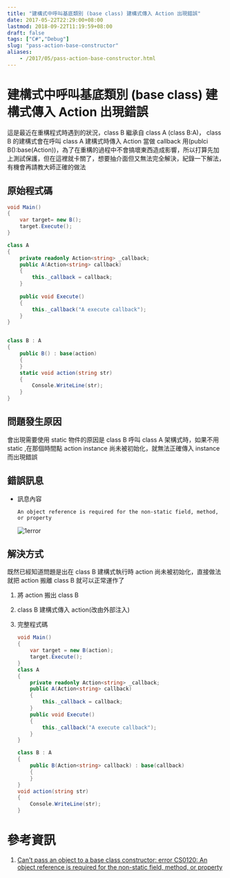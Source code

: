 ```yaml
---
title: "建構式中呼叫基底類別 (base class) 建構式傳入 Action 出現錯誤"
date: 2017-05-22T22:29:00+08:00
lastmod: 2018-09-22T11:19:59+08:00
draft: false
tags: ["C#","Debug"]
slug: "pass-action-base-constructor"
aliases:
    - /2017/05/pass-action-base-constructor.html
---
```

# 建構式中呼叫基底類別 (base class) 建構式傳入 Action 出現錯誤
這是最近在重構程式時遇到的狀況，class B 繼承自 class A (class B:A)， class B 的建構式會在呼叫 class A 建構式時傳入 Action 當做 callback 用(publci B():base(Action))，為了在重構的過程中不會搞壞東西造成影響，所以打算先加上測試保護，但在這裡就卡關了，想要抽介面但又無法完全解決，紀錄一下解法，有機會再請教大師正確的做法

## 原始程式碼

```cs
void Main()
{
    var target= new B();
    target.Execute();
}

class A
{
    private readonly Action<string> _callback;
    public A(Action<string> callback)
    {
        this._callback = callback;
    }
 
    public void Execute()
    {
        this._callback("A execute callback");
    }
}


class B : A
{
    public B() : base(action)
    {
    }
    static void action(string str)
    {
        Console.WriteLine(str); 
    }
}
```

## 問題發生原因

會出現需要使用 static 物件的原因是 class B 呼叫 class A 架構式時，如果不用 static ,在那個時間點 action instance 尚未被初始化，就無法正確傳入 instance 而出現錯誤

## 錯誤訊息

- 訊息內容

    ```
    An object reference is required for the non-static field, method, or property
    ```

    ![1error](https://cloud.githubusercontent.com/assets/3851540/26313475/9fb7e92c-3f3d-11e7-9664-b819446a3d38.png)

## 解決方式

既然已經知道問題是出在 class B 建構式執行時 action 尚未被初始化，直接做法就把 action 搬離 class B 就可以正常運作了

1.  將 action 搬出 class B
2.  class B 建構式傳入 action(改由外部注入)
3.  完整程式碼

    ```cs
    void Main()
    {
    	var target = new B(action);
    	target.Execute();
    }
    class A
    {
    	private readonly Action<string> _callback;
    	public A(Action<string> callback)
    	{
    		this._callback = callback;
    	}
    	public void Execute()
    	{
    		this._callback("A execute callback");
    	}
    }
    
    class B : A
    {
    	public B(Action<string> callback) : base(callback)
    	{
    	}
    }
    void action(string str)
    {
    	Console.WriteLine(str);
    }
    ```

# 參考資訊

1.  [Can't pass an object to a base class constructor: error CS0120: An object reference is required for the non-static field, method, or property](https://social.msdn.microsoft.com/Forums/en-US/dc9322d8-e6e2-48f7-9755-2b3862df1c9f/cant-pass-an-object-to-a-base-class-constructor-error-cs0120-an-object-reference-is-required-for?forum=csharplanguage)
